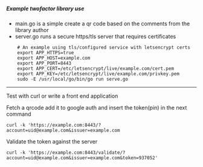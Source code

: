 ##### Example twofactor library use

- main.go is a simple create a qr code based on the comments from the library author
- server.go runs a secure https/tls server that requires certificates


```
    # An example using tls/configured service with letsencrypt certs
    export APP_HTTPS=true
    export APP_HOST=example.com
    export APP_PORT=8443
    export APP_CERT=/etc/letsencrypt/live/example.com/cert.pem
    export APP_KEY=/etc/letsencrypt/live/example.com/privkey.pem
    sudo -E /usr/local/go/bin/go run serve.go

```

---
Test with curl or write a front end application

Fetch a qrcode add it to google auth and insert the token(pin) in the next command
```
curl -k 'https://example.com:8443/?account=uid@example.com&issuer=example.com
```


Validate the token against the server
```
curl -k 'https://example.com:8443/validate/?account=uid@example.com&issuer=example.com&token=937052'
```

